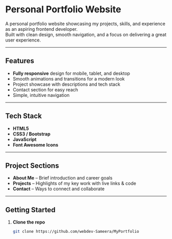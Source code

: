 #  Personal Portfolio Website

A personal portfolio website showcasing my projects, skills, and experience as an aspiring frontend developer.  
Built with clean design, smooth navigation, and a focus on delivering a great user experience.

---

##  Features

-  **Fully responsive** design for mobile, tablet, and desktop
-  Smooth animations and transitions for a modern look
-  Project showcase with descriptions and tech stack
-  Contact section for easy reach
-  Simple, intuitive navigation

---

##  Tech Stack

- **HTML5**
- **CSS3 / Bootstrap**
- **JavaScript**
- **Font Awesome Icons**

---

##  Project Sections

- **About Me** – Brief introduction and career goals
- **Projects** – Highlights of my key work with live links & code
- **Contact** – Ways to connect and collaborate

---

##  Getting Started

1. **Clone the repo**
   ```bash
   git clone https://github.com/webdev-Sameera/MyPortfolio
